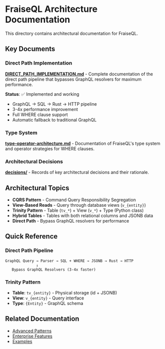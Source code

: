 # FraiseQL Architecture Documentation

This directory contains architectural documentation for FraiseQL.

## Key Documents

### Direct Path Implementation
**[DIRECT_PATH_IMPLEMENTATION.md](./DIRECT_PATH_IMPLEMENTATION.md)** - Complete documentation of the direct path pipeline that bypasses GraphQL resolvers for maximum performance.

**Status**: ✅ Implemented and working
- GraphQL → SQL → Rust → HTTP pipeline
- 3-4x performance improvement
- Full WHERE clause support
- Automatic fallback to traditional GraphQL

### Type System
**[type-operator-architecture.md](./type-operator-architecture.md)** - Documentation of FraiseQL's type system and operator strategies for WHERE clauses.

### Architectural Decisions
**[decisions/](./decisions/)** - Records of key architectural decisions and their rationale.

## Architectural Topics

- **CQRS Pattern** - Command Query Responsibility Segregation
- **View-Based Reads** - Query through database views (`v_{entity}`)
- **Trinity Pattern** - Table (`tv_*`) + View (`v_*`) + Type (Python class)
- **Hybrid Tables** - Tables with both relational columns and JSONB data
- **Direct Path** - Bypass GraphQL resolvers for performance

## Quick Reference

### Direct Path Pipeline
```
GraphQL Query → Parser → SQL + WHERE → JSONB → Rust → HTTP
              ↓
   Bypass GraphQL Resolvers (3-4x faster)
```

### Trinity Pattern
- **Table**: `tv_{entity}` - Physical storage (id + JSONB)
- **View**: `v_{entity}` - Query interface
- **Type**: `{Entity}` - GraphQL schema

## Related Documentation

- [Advanced Patterns](../advanced/)
- [Enterprise Features](../enterprise/)
- [Examples](../../examples/)

